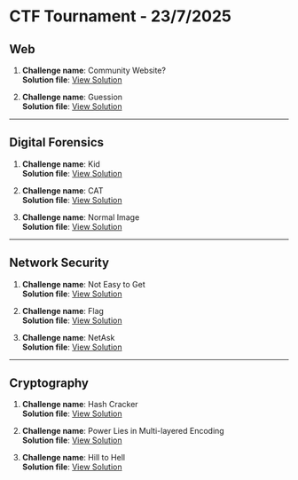 # CTF Tournament - 23/7/2025

## Web

1. **Challenge name**: Community Website?  
   **Solution file**: [View Solution](/Solution/ctfWebWriteup%20.pdf)

2. **Challenge name**: Guession   
   **Solution file**: [View Solution](/Solution/Guession_Challenge_C1.pdf)

---

## Digital Forensics

1. **Challenge name**: Kid  
   **Solution file**: [View Solution](/Solution/Writeup.pdf)

2. **Challenge name**: CAT  
   **Solution file**: [View Solution](/Solution/Writeup.pdf)

3. **Challenge name**: Normal Image  
   **Solution file**: [View Solution](/Solution/Digital_Forensics_Writeups.pdf)

---

## Network Security

1. **Challenge name**: Not Easy to Get  
   **Solution file**: [View Solution](/Solution/Network_security_Writups.pdf)

2. **Challenge name**: Flag  
   **Solution file**: [View Solution](/Solution/Network_security_Writups.pdf)

3. **Challenge name**: NetAsk  
   **Solution file**: [View Solution](/Solution/NetAsk_Challenge_C3.pdf)

---

## Cryptography

1. **Challenge name**: Hash Cracker  
   **Solution file**: [View Solution](https://github.com/NXR8/CSC-BZU-CTF/blob/main/23-7-25/readMe/HashCracker.md)

2. **Challenge name**: Power Lies in Multi-layered Encoding  
   **Solution file**: [View Solution]((https://github.com/NXR8/CSC-BZU-CTF/blob/main/23-7-25/readMe/PowerLiesInMulti-layeredEncoding.md))

3. **Challenge name**: Hill to Hell  
   **Solution file**: [View Solution]((https://github.com/NXR8/CSC-BZU-CTF/blob/main/23-7-25/readMe/HillToHell.md))
